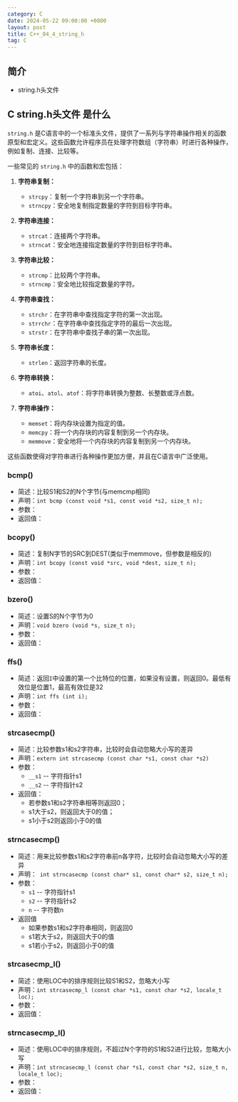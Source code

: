 ```yaml
---
category: C
date: 2024-05-22 09:00:00 +0800
layout: post
title: C++_04_4_string_h
tag: C
---
```

## 简介

+ string.h头文件

## C string.h头文件 是什么

`string.h` 是C语言中的一个标准头文件，提供了一系列与字符串操作相关的函数原型和宏定义。这些函数允许程序员在处理字符数组（字符串）时进行各种操作，例如复制、连接、比较等。

一些常见的 `string.h` 中的函数和宏包括：

1. **字符串复制：**
   - `strcpy`：复制一个字符串到另一个字符串。
   - `strncpy`：安全地复制指定数量的字符到目标字符串。

2. **字符串连接：**
   - `strcat`：连接两个字符串。
   - `strncat`：安全地连接指定数量的字符到目标字符串。

3. **字符串比较：**
   - `strcmp`：比较两个字符串。
   - `strncmp`：安全地比较指定数量的字符。

4. **字符串查找：**
   - `strchr`：在字符串中查找指定字符的第一次出现。
   - `strrchr`：在字符串中查找指定字符的最后一次出现。
   - `strstr`：在字符串中查找子串的第一次出现。

5. **字符串长度：**
   - `strlen`：返回字符串的长度。

6. **字符串转换：**
   - `atoi`、`atol`、`atof`：将字符串转换为整数、长整数或浮点数。

7. **字符串操作：**
   - `memset`：将内存块设置为指定的值。
   - `memcpy`：将一个内存块的内容复制到另一个内存块。
   - `memmove`：安全地将一个内存块的内容复制到另一个内存块。

这些函数使得对字符串进行各种操作更加方便，并且在C语言中广泛使用。

### bcmp()

+ 简述：比较S1和S2的N个字节(与memcmp相同)
+ 声明：`int bcmp (const void *s1, const void *s2, size_t n);`
+ 参数：
+ 返回值：

### bcopy()

+ 简述：复制N字节的SRC到DEST(类似于memmove，但参数是相反的)
+ 声明：`int bcopy (const void *src, void *dest, size_t n);`
+ 参数：
+ 返回值：

### bzero()

+ 简述：设置S的N个字节为0
+ 声明：`void bzero (void *s, size_t n);`
+ 参数：
+ 返回值：

### ffs()

+ 简述：返回`I`中设置的第一个比特位的位置，如果没有设置，则返回0。最低有效位是位置1，最高有效位是32
+ 声明：`int ffs (int i);`
+ 参数：
+ 返回值：

### strcasecmp()

+ 简述：比较参数s1和s2字符串，比较时会自动忽略大小写的差异
+ 声明：`extern int strcasecmp (const char *s1, const char *s2)`
+ 参数：
  + `__s1`  -- 字符指针s1
  + `__s2`  -- 字符指针s2
+ 返回值：
  + 若参数s1和s2字符串相等则返回0；
  + s1大于s2，则返回大于0的值；
  + s1小于s2则返回小于0的值
  
### strncasecmp()

+ 简述：用来比较参数s1和s2字符串前n各字符，比较时会自动忽略大小写的差异
+ 声明：` int strncasecmp (const char* s1, const char* s2, size_t n);`
+ 参数：
  + `s1`  -- 字符指针s1
  + `s2`  -- 字符指针s2
  + `n`   -- 字符数n
+ 返回值
  + 如果参数s1和s2字符串相同，则返回0
  + s1若大于s2，则返回大于0的值
  + s1若小于s2，则返回小于0的值

### strcasecmp_l()

+ 简述：使用LOC中的排序规则比较S1和S2，忽略大小写
+ 声明：`int strcasecmp_l (const char *s1, const char *s2, locale_t loc);`
+ 参数：
+ 返回值：

### strncasecmp_l()

+ 简述：使用LOC中的排序规则，不超过N个字符的S1和S2进行比较，忽略大小写
+ 声明：`int strncasecmp_l (const char *s1, const char *s2, size_t n, locale_t loc);`
+ 参数：
+ 返回值：